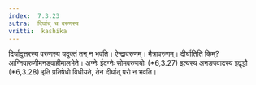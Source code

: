 ```yaml
---
index:  7.3.23
sutra:  दिर्घाच् च वरुणस्य
vritti:  kashika 
---
```


दिर्घादुत्तरस्य वरुणस्य यदुक्तं तन् न भवति। ऐन्द्रावरुणम्। मैत्रावरुणम्। दीर्घातिति किम्? आग्निवारुणीमनड्वाहीमालभेते। अग्नेः ईदग्नेः सोमवरुणयोः (*6,3.27) इत्यस्य अनङपवादस्य इद्वृद्धौ (*6,3.28) इति प्रतिषेधो विधीयते, तेन दीर्घात् परो न भवति।

